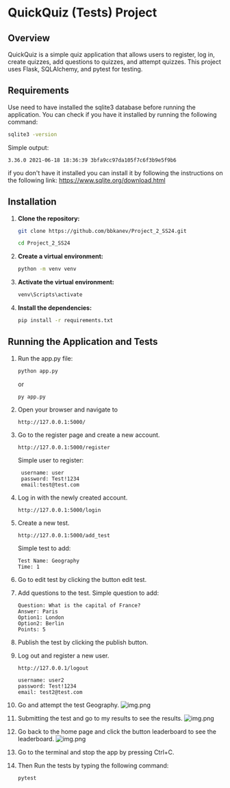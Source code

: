 # QuickQuiz (Tests) Project

## Overview

QuickQuiz is a simple quiz application that allows users to register, log in, create quizzes, add questions to quizzes, and attempt quizzes. This project uses Flask, SQLAlchemy, and pytest for testing.

## Requirements

Use need to have installed the sqlite3 database before running the application. You can check if you have it installed by running the following command:
```bash
sqlite3 -version
```
Simple output:
```
3.36.0 2021-06-18 18:36:39 3bfa9cc97da105f7c6f3b9e5f9b6
```
if you don't have it installed you can install it by following the instructions on the following link:
https://www.sqlite.org/download.html


## Installation

1. **Clone the repository:**

   ```bash
   git clone https://github.com/bbkanev/Project_2_SS24.git
   ```
   ```bash
   cd Project_2_SS24
   ```
2. **Create a virtual environment:**

   ```bash
   python -m venv venv
    ```
3. **Activate the virtual environment:**
    ```bash
    venv\Scripts\activate
    ```
4. **Install the dependencies:**
   ```bash
   pip install -r requirements.txt
   ```
   
## Running the Application and Tests

1. Run the app.py file:
   ```bash
   python app.py
   ```
   or
   ```bash
   py app.py
   ```
2. Open your browser and navigate to
    ```
    http://127.0.0.1:5000/
    ```

3. Go to the register page and create a new account.
    ```
    http://127.0.0.1:5000/register
    ```
   Simple user to register: 
   ```
    username: user
    password: Test!1234
    email:test@test.com
    ```
   
4. Log in with the newly created account.
    ```
    http://127.0.0.1:5000/login
    ```
   
5. Create a new test.
    ```
    http://127.0.0.1:5000/add_test
    ```
   Simple test to add:
    ```
    Test Name: Geography
    Time: 1 
    ```
   
6. Go to edit test by clicking the button edit test.
7. Add questions to the test.
   Simple question to add:
    ```
    Question: What is the capital of France?
    Answer: Paris
    Option1: London
    Option2: Berlin
    Points: 5
    ```
8. Publish the test by clicking the publish button.
9. Log out and register a new user.
    ```
    http://127.0.0.1/logout
    ```
    ```
    username: user2
    password: Test!1234
    email: test2@test.com
    ```
   
10. Go and attempt the test Geography.
![img.png](Images/img.png)
11. Submitting the test and go to my results to see the results.
![img.png](Images/img1.png)
12. Go back to the home page and click the button leaderboard to see the leaderboard.
![img.png](Images/img2.png)
13. Go to the terminal and stop the app by pressing Ctrl+C.
14. Then Run the tests by typing the following command:
    ```bash
    pytest
    ```

